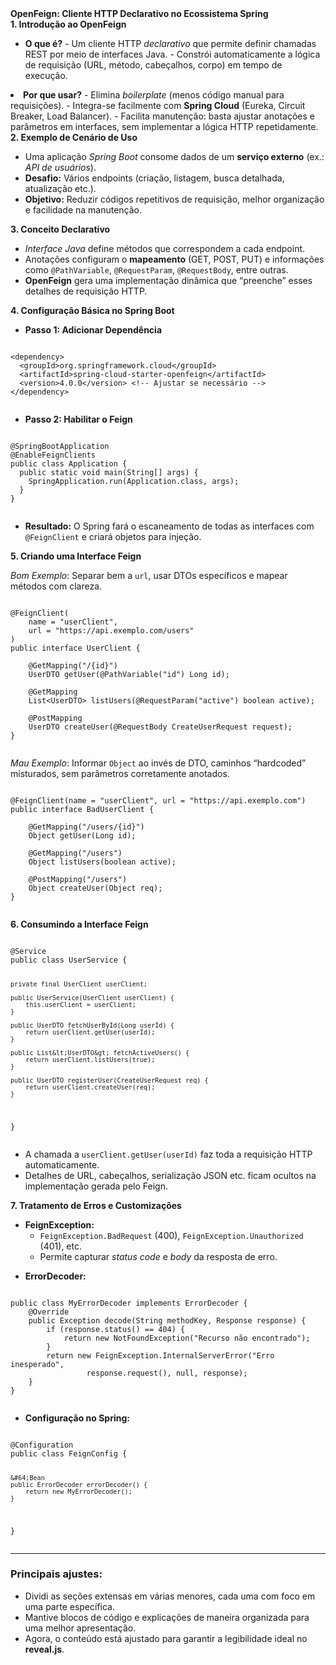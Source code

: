 <section>
  <strong>OpenFeign: Cliente HTTP Declarativo no Ecossistema Spring</strong>
</section>

<section>
  <strong>1. Introdução ao OpenFeign</strong>

  <ul>
    <li><strong>O que é?</strong>  
      - Um cliente HTTP <em>declarativo</em> que permite definir chamadas REST por meio de interfaces Java.  
      - Constrói automaticamente a lógica de requisição (URL, método, cabeçalhos, corpo) em tempo de execução.
    </li>
</section>

<section>
    <li><strong>Por que usar?</strong>  
      - Elimina <em>boilerplate</em> (menos código manual para requisições).  
      - Integra-se facilmente com <strong>Spring Cloud</strong> (Eureka, Circuit Breaker, Load Balancer).  
      - Facilita manutenção: basta ajustar anotações e parâmetros em interfaces, sem implementar a lógica HTTP repetidamente.
    </li>
  </ul>
</section>

<section>
  <strong>2. Exemplo de Cenário de Uso</strong>

  <ul>
    <li>Uma aplicação <em>Spring Boot</em> consome dados de um <strong>serviço externo</strong> (ex.: <em>API de usuários</em>).</li>
    <li><strong>Desafio:</strong> Vários endpoints (criação, listagem, busca detalhada, atualização etc.).</li>
    <li><strong>Objetivo:</strong> Reduzir códigos repetitivos de requisição, melhor organização e facilidade na manutenção.</li>
  </ul>
</section>

<section>
  <strong>3. Conceito Declarativo</strong>

  <ul>
    <li><em>Interface Java</em> define métodos que correspondem a cada endpoint.</li>
    <li>Anotações configuram o <strong>mapeamento</strong> (GET, POST, PUT) e informações como <code>@PathVariable</code>, <code>@RequestParam</code>, <code>@RequestBody</code>, entre outras.</li>
    <li><strong>OpenFeign</strong> gera uma implementação dinâmica que “preenche” esses detalhes de requisição HTTP.</li>
  </ul>
</section>

<section>
  <strong>4. Configuração Básica no Spring Boot</strong>

  <ul>
    <li><strong>Passo 1: Adicionar Dependência</strong></li>
  </ul>
  <pre><code>
&lt;dependency&gt;
  &lt;groupId&gt;org.springframework.cloud&lt;/groupId&gt;
  &lt;artifactId&gt;spring-cloud-starter-openfeign&lt;/artifactId&gt;
  &lt;version&gt;4.0.0&lt;/version&gt; &lt;!-- Ajustar se necessário --&gt;
&lt;/dependency&gt;
  </code></pre>
</section>

<section>
  <ul>
    <li><strong>Passo 2: Habilitar o Feign</strong></li>
  </ul>
  <pre><code>
&#64;SpringBootApplication
&#64;EnableFeignClients
public class Application {
  public static void main(String[] args) {
    SpringApplication.run(Application.class, args);
  }
}
  </code></pre>
  <ul>
    <li><strong>Resultado:</strong> O Spring fará o escaneamento de todas as interfaces com <code>@FeignClient</code> e criará objetos para injeção.</li>
  </ul>
</section>

<section>
  <strong>5. Criando uma Interface Feign</strong>

  <p><em>Bom Exemplo</em>: Separar bem a <code>url</code>, usar DTOs específicos e mapear métodos com clareza.</p>

  <pre><code>
&#64;FeignClient(
    name = "userClient",
    url = "https://api.exemplo.com/users"
)
public interface UserClient {

    &#64;GetMapping("/{id}")
    UserDTO getUser(@PathVariable("id") Long id);

    &#64;GetMapping
    List&lt;UserDTO&gt; listUsers(@RequestParam("active") boolean active);

    &#64;PostMapping
    UserDTO createUser(@RequestBody CreateUserRequest request);
}
  </code></pre>
</section>

<section>
  <p><em>Mau Exemplo</em>: Informar <code>Object</code> ao invés de DTO, caminhos “hardcoded” misturados, sem parâmetros corretamente anotados.</p>

  <pre><code>
&#64;FeignClient(name = "userClient", url = "https://api.exemplo.com")
public interface BadUserClient {

    &#64;GetMapping("/users/{id}")
    Object getUser(Long id);

    &#64;GetMapping("/users")
    Object listUsers(boolean active);

    &#64;PostMapping("/users")
    Object createUser(Object req);
}
  </code></pre>
</section>

<section>
  <strong>6. Consumindo a Interface Feign</strong>
  <pre><code>
&#64;Service
public class UserService {

    private final UserClient userClient;

    public UserService(UserClient userClient) {
        this.userClient = userClient;
    }

    public UserDTO fetchUserById(Long userId) {
        return userClient.getUser(userId);
    }

    public List&lt;UserDTO&gt; fetchActiveUsers() {
        return userClient.listUsers(true);
    }

    public UserDTO registerUser(CreateUserRequest req) {
        return userClient.createUser(req);
    }
}
  </code></pre>
</section>

<section>
  <ul>
    <li>A chamada a <code>userClient.getUser(userId)</code> faz toda a requisição HTTP automaticamente.</li>
    <li>Detalhes de URL, cabeçalhos, serialização JSON etc. ficam ocultos na implementação gerada pelo Feign.</li>
  </ul>
</section>

<section>
  <strong>7. Tratamento de Erros e Customizações</strong>
</section>

<section>
  <ul>
    <li><strong>FeignException:</strong>
      <ul>
        <li><code>FeignException.BadRequest</code> (400), <code>FeignException.Unauthorized</code> (401), etc.</li>
        <li>Permite capturar <em>status code</em> e <em>body</em> da resposta de erro.</li>
      </ul>
    </li>
  </ul>
</section>

<section>
  <ul>
    <li><strong>ErrorDecoder:</strong></li>
  </ul>
  <pre><code>
public class MyErrorDecoder implements ErrorDecoder {
    &#64;Override
    public Exception decode(String methodKey, Response response) {
        if (response.status() == 404) {
            return new NotFoundException("Recurso não encontrado");
        }
        return new FeignException.InternalServerError("Erro inesperado", 
                 response.request(), null, response);
    }
}
  </code></pre>
</section>

<section>
  <ul>
    <li><strong>Configuração no Spring:</strong></li>
  </ul>
  <pre><code>
&#64;Configuration
public class FeignConfig {

    &#64;Bean
    public ErrorDecoder errorDecoder() {
        return new MyErrorDecoder();
    }
}
  </code></pre>
</section>

---

### **Principais ajustes:**
- Dividi as seções extensas em várias menores, cada uma com foco em uma parte específica.
- Mantive blocos de código e explicações de maneira organizada para uma melhor apresentação. 
- Agora, o conteúdo está ajustado para garantir a legibilidade ideal no **reveal.js**.